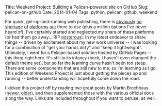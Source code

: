 Title: Weekend Project: Building a Pelican-powered site on GitHub 
Slug: pelican-on-github
Date: 2014-01-04 
Tags: python, pelican, github, weekend

For quick, get-up-and-running web publishing, there is [obviously](http://tumblr.com) [no](http://wordpress.com) [shortage](http://blogger.com) [of](http://medium.com) [platforms](http://ghost.org) [out](http://subtle.com) there to use (plus a million options I've never heard of). I've certainly started and neglected my share of these platforms (or had them go away... RIP [posterous](posterous.com)). In my latest endeavor to share things -- driven by excitement about my new work universe -- I was looking for a combination of "get your hands dirty" and "keep it lightweight". Ultimately, I went for a Pelican-based solution hosted by GitHub Pages -- this thing right here. It's still in its infancy (heck, I haven't even changed the default theme yet), but so far the learning curve hasn't been too steep. There are some components that are still new to me, so I'm learning as I go. This edition of Weekend Project is just about getting the pieces up and running -- better understanding will hopefully come down the road.

I kicked this project off by reading two great posts by Martin Brochhaus ([newer](http://martinbrochhaus.com/pelican2.html), [older](http://martinbrochhaus.com/pelican.html)), and then supplemented those with the various official docs along the way. Links are included throughout if you want to peruse, as well.  





